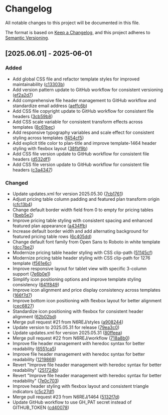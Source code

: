 # Changelog

All notable changes to this project will be documented in this file.

The format is based on [Keep a Changelog](https://keepachangelog.com/en/1.0.0/),
and this project adheres to [Semantic Versioning](https://semver.org/spec/v2.0.0.html).

## [2025.06.01] - 2025-06-01

### Added

* Add global CSS file and refactor template styles for improved maintainability ([c13303b](https://github.com/N6REJ/mod_bears_pricing_tables/commit/c13303b))
* Add version pattern update to GitHub workflow for consistent versioning ([ef2a2d7](https://github.com/N6REJ/mod_bears_pricing_tables/commit/ef2a2d7))
* Add comprehensive file header management to GitHub workflow and standardize email address ([aeffc6b](https://github.com/N6REJ/mod_bears_pricing_tables/commit/aeffc6b))
* Add CSS file copyright update to GitHub workflow for consistent file headers ([3cb59b8](https://github.com/N6REJ/mod_bears_pricing_tables/commit/3cb59b8))
* Add CSS scale variable for consistent transform effects across templates ([8c61bec](https://github.com/N6REJ/mod_bears_pricing_tables/commit/8c61bec))
* Add responsive typography variables and scale effect for consistent styling across templates ([f454cf5](https://github.com/N6REJ/mod_bears_pricing_tables/commit/f454cf5))
* Add explicit title color to plan-title and improve template-1464 header styling with flexbox layout ([38fbf9b](https://github.com/N6REJ/mod_bears_pricing_tables/commit/38fbf9b))
* Add CSS file version update to GitHub workflow for consistent file headers ([d532df1](https://github.com/N6REJ/mod_bears_pricing_tables/commit/d532df1))
* Add CSS file version update to GitHub workflow for consistent file headers ([c3a4347](https://github.com/N6REJ/mod_bears_pricing_tables/commit/c3a4347))

### Changed

* Update updates.xml for version 2025.05.30 ([7cb1761](https://github.com/N6REJ/mod_bears_pricing_tables/commit/7cb1761))
* Adjust pricing table column padding and featured plan transform origin ([cfc13b4](https://github.com/N6REJ/mod_bears_pricing_tables/commit/cfc13b4))
* Change default border width field from 0 to empty for pricing tables ([1beb5e2](https://github.com/N6REJ/mod_bears_pricing_tables/commit/1beb5e2))
* Improve pricing table styling with consistent spacing and enhanced featured plan appearance ([a434ffb](https://github.com/N6REJ/mod_bears_pricing_tables/commit/a434ffb))
* Increase default border width and add alternating background for featured pricing table rows ([6c405dd](https://github.com/N6REJ/mod_bears_pricing_tables/commit/6c405dd))
* Change default font family from Open Sans to Roboto in white template ([dcc7be2](https://github.com/N6REJ/mod_bears_pricing_tables/commit/dcc7be2))
* Modernize pricing table header styling with CSS clip-path ([51145cf](https://github.com/N6REJ/mod_bears_pricing_tables/commit/51145cf))
* Modernize pricing table header styling with CSS clip-path for 1276 template ([f561e6c](https://github.com/N6REJ/mod_bears_pricing_tables/commit/f561e6c))
* Improve responsive layout for tablet view with specific 3-column support ([7e6b0e1](https://github.com/N6REJ/mod_bears_pricing_tables/commit/7e6b0e1))
* Simplify icon positioning options and improve template styling consistency ([641f849](https://github.com/N6REJ/mod_bears_pricing_tables/commit/641f849))
* Improve icon alignment and price display consistency across templates ([166f7d7](https://github.com/N6REJ/mod_bears_pricing_tables/commit/166f7d7))
* Improve bottom icon positioning with flexbox layout for better alignment ([cec6827](https://github.com/N6REJ/mod_bears_pricing_tables/commit/cec6827))
* Standardize icon positioning with flexbox for consistent header alignment ([62b02bd](https://github.com/N6REJ/mod_bears_pricing_tables/commit/62b02bd))
* Merge pull request #21 from N6REJ/styles ([a908244](https://github.com/N6REJ/mod_bears_pricing_tables/commit/a908244))
* Update version to 2025.05.31 for release ([79ea3c0](https://github.com/N6REJ/mod_bears_pricing_tables/commit/79ea3c0))
* Update updates.xml for version 2025.05.31 ([80ffeea](https://github.com/N6REJ/mod_bears_pricing_tables/commit/80ffeea))
* Merge pull request #22 from N6REJ/workflow ([718a8b0](https://github.com/N6REJ/mod_bears_pricing_tables/commit/718a8b0))
* Improve file header management with heredoc syntax for better readability ([6551ca5](https://github.com/N6REJ/mod_bears_pricing_tables/commit/6551ca5))
* Improve file header management with heredoc syntax for better readability ([1219869](https://github.com/N6REJ/mod_bears_pricing_tables/commit/1219869))
* Revert "Improve file header management with heredoc syntax for better readability" ([251724b](https://github.com/N6REJ/mod_bears_pricing_tables/commit/251724b))
* Revert "Improve file header management with heredoc syntax for better readability" ([7e0c703](https://github.com/N6REJ/mod_bears_pricing_tables/commit/7e0c703))
* Improve header styling with flexbox layout and consistent triangle indicators ([c5c27df](https://github.com/N6REJ/mod_bears_pricing_tables/commit/c5c27df))
* Merge pull request #23 from N6REJ/1464 ([5132f7d](https://github.com/N6REJ/mod_bears_pricing_tables/commit/5132f7d))
* Update GitHub workflow to use GH_PAT secret instead of GITHUB_TOKEN ([cd40078](https://github.com/N6REJ/mod_bears_pricing_tables/commit/cd40078))

